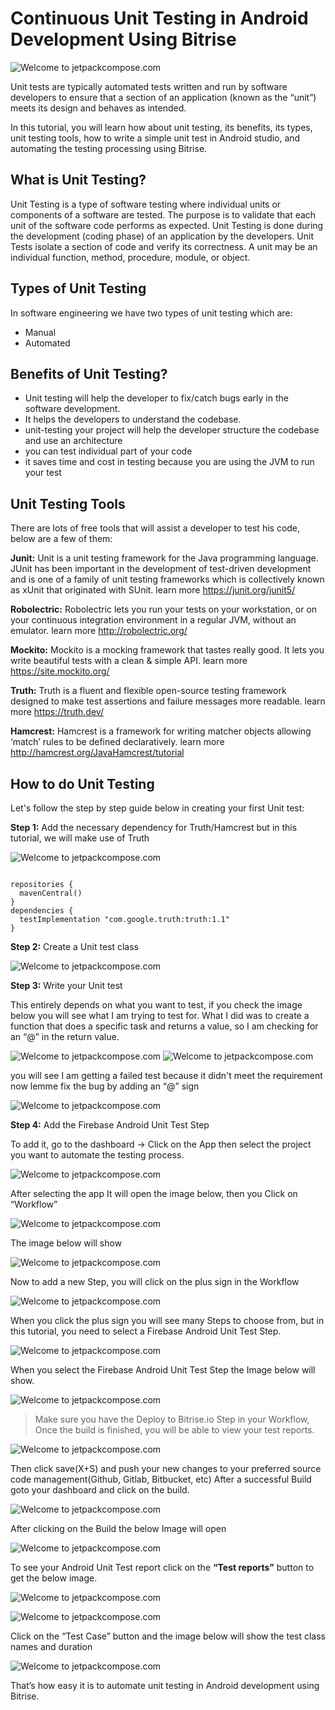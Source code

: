 # Continuous Unit Testing in Android Development Using Bitrise

![Welcome to jetpackcompose.com](https://miro.medium.com/max/1400/1*a7fnh0qKujgvkZQSD0tMeQ.png)

Unit tests are typically automated tests written and run by software developers to ensure that a section of an application (known as the “unit”) meets its design and behaves as intended.

In this tutorial, you will learn how about unit testing, its benefits, its types, unit testing tools, how to write a simple unit test in Android studio, and automating the testing processing using Bitrise.

## What is Unit Testing?
Unit Testing is a type of software testing where individual units or components of a software are tested. The purpose is to validate that each unit of the software code performs as expected. Unit Testing is done during the development (coding phase) of an application by the developers. Unit Tests isolate a section of code and verify its correctness. A unit may be an individual function, method, procedure, module, or object.

## Types of Unit Testing
In software engineering we have two types of unit testing which are:
- Manual
- Automated

## Benefits of Unit Testing?
- Unit testing will help the developer to fix/catch bugs early in the software development.
- It helps the developers to understand the codebase.
- unit-testing your project will help the developer structure the codebase and use an architecture
- you can test individual part of your code
- it saves time and cost in testing because you are using the JVM to run your test

## Unit Testing Tools
There are lots of free tools that will assist a developer to test his code, below are a few of them:

**Junit:** Unit is a unit testing framework for the Java programming language. JUnit has been important in the development of test-driven development and is one of a family of unit testing frameworks which is collectively known as xUnit that originated with SUnit. learn more https://junit.org/junit5/

**Robolectric:** Robolectric lets you run your tests on your workstation, or on your continuous integration environment in a regular JVM, without an emulator. learn more http://robolectric.org/

**Mockito:** Mockito is a mocking framework that tastes really good. It lets you write beautiful tests with a clean & simple API. learn more https://site.mockito.org/

**Truth:** Truth is a fluent and flexible open-source testing framework designed to make test assertions and failure messages more readable. learn more https://truth.dev/

**Hamcrest:** Hamcrest is a framework for writing matcher objects allowing ‘match’ rules to be defined declaratively. learn more http://hamcrest.org/JavaHamcrest/tutorial

## How to do Unit Testing

Let's follow the step by step guide below in creating your first Unit test:

**Step 1:** Add the necessary dependency for Truth/Hamcrest
but in this tutorial, we will make use of Truth

![Welcome to jetpackcompose.com](https://miro.medium.com/max/1400/1*iYpnGrTHCQBA4CbAB2Iczw.png)

```

repositories {
  mavenCentral()
}
dependencies {
  testImplementation "com.google.truth:truth:1.1"
}

```

**Step 2:** Create a Unit test class

![Welcome to jetpackcompose.com](https://miro.medium.com/max/1400/1*i9aXvBq9t1doegl--fkIIg.png)

**Step 3:** Write your Unit test

This entirely depends on what you want to test, if you check the image below you will see what I am trying to test for.
What I did was to create a function that does a specific task and returns a value, so I am checking for an “@” in the return value.

![Welcome to jetpackcompose.com](https://miro.medium.com/max/1332/1*KU3GOVz7uLBCeK5ptYksRQ.png)
![Welcome to jetpackcompose.com](https://miro.medium.com/max/670/1*5vowSFUHG8npjJ-VSvY8sA.png)


you will see I am getting a failed test because it didn't meet the requirement now lemme fix the bug by adding an “@” sign

![Welcome to jetpackcompose.com](https://miro.medium.com/max/1400/1*iMvIST1IorOVFJk5xmv67g.png)

**Step 4:** Add the Firebase Android Unit Test Step

To add it, go to the dashboard -> Click on the App then select the project you want to automate the testing process.

![Welcome to jetpackcompose.com](https://miro.medium.com/max/1400/0*ML8wtq7ybX9H4B2W.png)

After selecting the app It will open the image below, then you Click on “Workflow”

![Welcome to jetpackcompose.com](https://miro.medium.com/max/1400/0*cR4zSiE6d7WUAfLA.png)

The image below will show

![Welcome to jetpackcompose.com](https://miro.medium.com/max/1400/0*l93GThRCb5QHFykL.png)

Now to add a new Step, you will click on the plus sign in the Workflow

![Welcome to jetpackcompose.com](https://miro.medium.com/max/1400/0*mhyHDuPdCjGL7vxJ.png)

When you click the plus sign you will see many Steps to choose from, but in this tutorial, you need to select a Firebase Android Unit Test Step.

![Welcome to jetpackcompose.com](https://miro.medium.com/max/1400/0*x6XaTztstYjsp_TB.png)

When you select the Firebase Android Unit Test Step the Image below will show.

![Welcome to jetpackcompose.com](https://miro.medium.com/max/1400/1*_CXGPiFacKOtYjTu3MvMWw.png)

> Make sure you have the Deploy to Bitrise.io Step in your Workflow, Once the build is finished, you will be able to view your test reports.

![Welcome to jetpackcompose.com](https://miro.medium.com/max/1400/0*1GjnIEjqQzn6qPT4.png)

Then click save(X+S) and push your new changes to your preferred source code management(Github, Gitlab, Bitbucket, etc)
After a successful Build goto your dashboard and click on the build.

![Welcome to jetpackcompose.com](https://miro.medium.com/max/1400/0*DrXvJgtsxc6jzS3P.png)

After clicking on the Build the below Image will open

![Welcome to jetpackcompose.com](https://miro.medium.com/max/1400/1*nhhXU-7zz-s1kb9l6UYSEw.png)

To see your Android Unit Test report click on the **“Test reports”** button to get the below image.

![Welcome to jetpackcompose.com](https://miro.medium.com/max/1400/1*nVYOEdrmKKSvMUYJXkzk1A.png)

![Welcome to jetpackcompose.com](https://miro.medium.com/max/1400/1*a7fnh0qKujgvkZQSD0tMeQ.png)

Click on the “Test Case” button and the image below will show the test class names and duration

![Welcome to jetpackcompose.com](https://miro.medium.com/max/1400/1*TE6Wnuv5EocCXnC3bzoDww.png)

That’s how easy it is to automate unit testing in Android development using Bitrise.